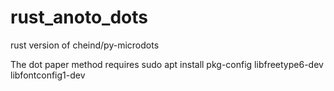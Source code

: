 # rust_anoto_dots
rust version of cheind/py-microdots

The dot paper method requires
sudo apt install pkg-config libfreetype6-dev libfontconfig1-dev